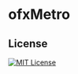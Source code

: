 # ofxMetro

## License
[![MIT License](http://img.shields.io/badge/license-MIT-blue.svg?style=flat)](LICENSE)